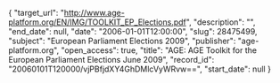 {
  "target_url": "http://www.age-platform.org/EN/IMG/TOOLKIT_EP_Elections.pdf", 
  "description": "", 
  "end_date": null, 
  "date": "2006-01-01T12:00:00", 
  "slug": 28475499, 
  "subject": "European Parliament Elections 2009", 
  "publisher": "age-platform.org", 
  "open_access": true, 
  "title": "AGE: AGE Toolkit for the European Parliament Elections June 2009", 
  "record_id": "20060101T120000/vjPBfjdXY4GhDMlcVyWRvw==", 
  "start_date": null
}

